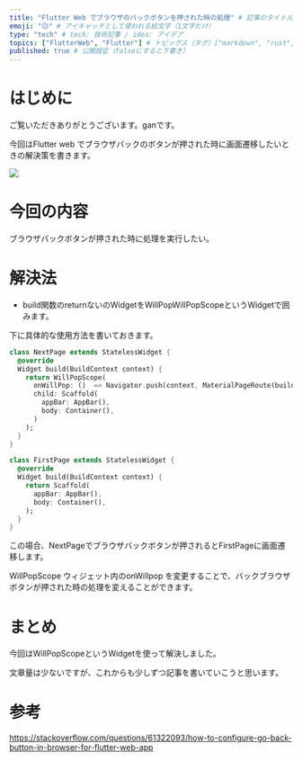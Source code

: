 ```yaml
---
title: "Flutter Web でブラウザのバックボタンを押された時の処理" # 記事のタイトル
emoji: "😥" # アイキャッチとして使われる絵文字（1文字だけ）
type: "tech" # tech: 技術記事 / idea: アイデア
topics: ["FlutterWeb", "Flutter"] # トピックス（タグ）["markdown", "rust", "aws"]のように指定する
published: true # 公開設定（falseにすると下書き）
---
```


# はじめに
ご覧いただきありがとうございます。ganです。

今回はFlutter web でブラウザバックのボタンが押された時に画面遷移したいときの解決策を書きます。


![](https://storage.googleapis.com/zenn-user-upload/595c93cdd33d653532a8f294.png)

# 今回の内容

ブラウザバックボタンが押された時に処理を実行したい。

# 解決法

- build関数のreturnないのWidgetをWillPopWillPopScopeというWidgetで囲みます。

下に具体的な使用方法を書いておきます。

```dart:next_page.dart
class NextPage extends StatelessWidget {
  @override
  Widget build(BuildContext context) {
    return WillPopScope(
      onWillPop: ()  => Navigator.push(context, MaterialPageRoute(builder: (context)  => FirstPage())),
      child: Scaffold(
        appBar: AppBar(),
        body: Container(),
      )
    );
  }
}
```

```dart:first_page.dart
class FirstPage extends StatelessWidget {
  @override
  Widget build(BuildContext context) {
    return Scaffold(
      appBar: AppBar(),
      body: Container(),
    );
  }
}
```

この場合、NextPageでブラウザバックボタンが押されるとFirstPageに画面遷移します。

WillPopScope ウィジェット内のonWillpop を変更することで、バックブラウザボタンが押された時の処理を変えることができます。

# まとめ

今回はWillPopScopeというWidgetを使って解決しました。

文章量は少ないですが、これからも少しずつ記事を書いていこうと思います。

# 参考

https://stackoverflow.com/questions/61322093/how-to-configure-go-back-button-in-browser-for-flutter-web-app